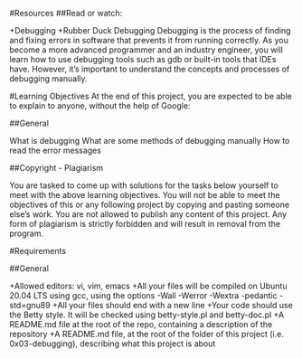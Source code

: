#Resources
##Read or watch:

+Debugging
+Rubber Duck Debugging
Debugging is the process of finding and fixing errors in software that prevents it from running correctly. As you become a more advanced programmer and an industry engineer, you will learn how to use debugging tools such as gdb or built-in tools that IDEs have. However, it’s important to understand the concepts and processes of debugging manually.



#Learning Objectives
At the end of this project, you are expected to be able to explain to anyone, without the help of Google:

##General

What is debugging
What are some methods of debugging manually
How to read the error messages

##Copyright - Plagiarism

You are tasked to come up with solutions for the tasks below yourself to meet with the above learning objectives.
You will not be able to meet the objectives of this or any following project by copying and pasting someone else’s work.
You are not allowed to publish any content of this project.
Any form of plagiarism is strictly forbidden and will result in removal from the program.

#Requirements

##General

+Allowed editors: vi, vim, emacs
+All your files will be compiled on Ubuntu 20.04 LTS using gcc, using the options -Wall -Werror -Wextra -pedantic -std=gnu89
+All your files should end with a new line
+Your code should use the Betty style. It will be checked using betty-style.pl and betty-doc.pl
+A README.md file at the root of the repo, containing a description of the repository
+A README.md file, at the root of the folder of this project (i.e. 0x03-debugging), describing what this project is about
